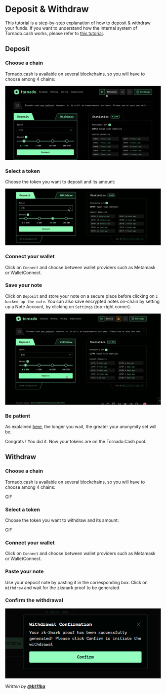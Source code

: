 # Deposit & Withdraw

This tutorial is a step-by-step explanation of how to deposit & withdraw your funds. If you want to understand how the internal system of Tornado.cash works, please refer to [this tutorial](https://docs.tornado.cash/how-does-tornado.cash-work).

## **Deposit**

### Choose a chain

Tornado.cash is available on several blockchains, so you will have to choose among 4 chains:

![](.gitbook/assets/azpoj.gif)

### Select a token

Choose the token you want to deposit and its amount:

![](.gitbook/assets/abdce.gif)

### Connect your wallet

Click on `Connect` and choose between wallet providers such as Metamask or WalletConnect.

### Save your note

Click on `Deposit` and store your note on a secure place before clicking on `I backed up the note`. You can also save encrypted notes on-chain by setting up a Note Account, by clicking on `Settings` \(top-right corner\).

![](.gitbook/assets/aaaab.gif)

### Be patient

As explained [here](https://docs.tornado.cash/tips-to-remain-anonymous#be-patient), the longer you wait, the greater your anonymity set will be.

Congrats ! You did it. Now your tokens are on the Tornado.Cash pool.

## Withdraw

### Choose a chain

Tornado.cash is available on several blockchains, so you will have to choose among 4 chains:

GIF

### Select a token

Choose the token you want to withdraw and its amount:

GIF

### Connect your wallet

Click on `Connect` and choose between wallet providers such as Metamask or WalletConnect.

### Paste your note

Use your deposit note by pasting it in the corresponding box. Click on `Withdraw` and wait for the zksnark proof to be generated.

### Confirm the withdrawal

![](.gitbook/assets/1-qwu2v6lalrldd28prupvlq.png)

_Written by_ [_**@bt11ba**_](https://torn.community/u/bt11ba/)





